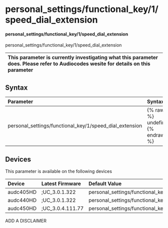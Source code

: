 ﻿---
description: personal_settings/functional_key/1/speed_dial_extension
search: false
---

# personal_settings/functional_key/1/speed_dial_extension

#### personal_settings/functional_key/1/speed_dial_extension

personal_settings/functional_key/1/speed_dial_extension


| This parameter is currently investigating what this parameter does. Please refer to Audiocodes wesite for details on this parameter | 
| :--- |

## Syntax
| Parameter | Syntax |
| :--- | :--- |
|personal_settings/functional_key/1/speed_dial_extension | {% raw %} undefined {% endraw %}|

## Devices
This parameter is available on the following devices

| Device | Latest Firmware | Default Value |
|:---|:---|:---|
| audc405HD | ;UC_3.0.1.322 | personal_settings/functional_key/1/speed_dial_extension= 
| audc440HD | ;UC_3.0.1.322 | personal_settings/functional_key/1/speed_dial_extension= 
| audc450HD | ;UC_3.0.4.111.77 | personal_settings/functional_key/1/speed_dial_extension= 

ADD A DISCLAIMER
